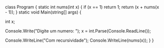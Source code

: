 class Program
{
static int nums(int x)
 {
   if (x == 1) return 1;
   return (x + nums(x - 1));
 }
   static void Main(string[] args)
 {
 
 int x;
 
   Console.Write("Digite um numero: ");
   x = int.Parse(Console.ReadLine());

   Console.WriteLine("Com recursividade");
   Console.WriteLine(nums(x));
 }
}
